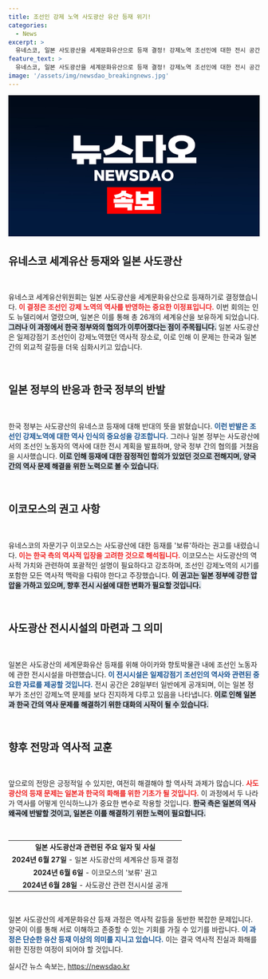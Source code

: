 ```yaml
---
title: 조선인 강제 노역 사도광산 유산 등재 위기!
categories:
  - News
excerpt: >
  유네스코, 일본 사도광산을 세계문화유산으로 등재 결정! 강제노역 조선인에 대한 전시 공간 마련…역사적 합의의 이면은? 클릭하여 자세한 내용을 확인하세요!
feature_text: >
  유네스코, 일본 사도광산을 세계문화유산으로 등재 결정! 강제노역 조선인에 대한 전시 공간 마련…역사적 합의의 이면은? 클릭하여 자세한 내용을 확인하세요!
image: '/assets/img/newsdao_breakingnews.jpg'
---
```


<p><img src="/assets/img/newsdao_breakingnews.jpg" alt="bookingtag 속보" /></p>

<h2 data-ke-size="size26">유네스코 세계유산 등재와 일본 사도광산</h2>

<p data-ke-size="size16">&nbsp;</p>

<p>유네스코 세계유산위원회는 일본 사도광산을 세계문화유산으로 등재하기로 결정했습니다. <b><span style="color: #ee2323;">이 결정은 조선인 강제 노역의 역사를 반영하는 중요한 이정표입니다.</span></b> 이번 회의는 인도 뉴델리에서 열렸으며, 일본은 이를 통해 총 26개의 세계유산을 보유하게 되었습니다. <b><span style="background-color: #21538527;">그러나 이 과정에서 한국 정부와의 협의가 이루어졌다는 점이 주목됩니다.</span></b> 일본 사도광산은 일제강점기 조선인이 강제노역했던 역사적 장소로, 이로 인해 이 문제는 한국과 일본 간의 외교적 갈등을 더욱 심화시키고 있습니다.</p>

<p data-ke-size="size16">&nbsp;</p>

<h2 data-ke-size="size26">일본 정부의 반응과 한국 정부의 반발</h2>

<p data-ke-size="size16">&nbsp;</p>

<p>한국 정부는 사도광산의 유네스코 등재에 대해 반대의 뜻을 밝혔습니다. <b><span style="color: #1a5490;">이런 반발은 조선인 강제노역에 대한 역사 인식의 중요성을 강조합니다.</span></b> 그러나 일본 정부는 사도광산에서의 조선인 노동자의 역사에 대한 전시 계획을 발표하며, 양국 정부 간의 협의를 거쳤음을 시사했습니다. <b><span style="background-color: #21538527;">이로 인해 등재에 대한 잠정적인 합의가 있었던 것으로 전해지며, 양국 간의 역사 문제 해결을 위한 노력으로 볼 수 있습니다.</span></b></p>

<p data-ke-size="size16">&nbsp;</p>

<h2 data-ke-size="size26">이코모스의 권고 사항</h2>

<p data-ke-size="size16">&nbsp;</p>

<p>유네스코의 자문기구 이코모스는 사도광산에 대한 등재를 '보류'하라는 권고를 내렸습니다. <b><span style="color: #ee2323;">이는 한국 측의 역사적 입장을 고려한 것으로 해석됩니다.</span></b> 이코모스는 사도광산의 역사적 가치와 관련하여 포괄적인 설명이 필요하다고 강조하며, 조선인 강제노역의 시기를 포함한 모든 역사적 맥락을 다뤄야 한다고 주장했습니다. <b><span style="background-color: #21538527;">이 권고는 일본 정부에 강한 압압을 가하고 있으며, 향후 전시 시설에 대한 변화가 필요할 것입니다.</span></b></p>

<p data-ke-size="size16">&nbsp;</p>

<h2 data-ke-size="size26">사도광산 전시시설의 마련과 그 의미</h2>

<p data-ke-size="size16">&nbsp;</p>

<p>일본은 사도광산의 세계문화유산 등재를 위해 아이카와 향토박물관 내에 조선인 노동자에 관한 전시시설을 마련했습니다. <b><span style="color: #1a5490;">이 전시시설은 일제강점기 조선인의 역사와 관련된 중요한 자료를 제공할 것입니다.</span></b> 전시 공간은 28일부터 일반에게 공개되며, 이는 일본 정부가 조선인 강제노역 문제를 보다 진지하게 다루고 있음을 나타냅니다. <b><span style="background-color: #21538527;">이로 인해 일본과 한국 간의 역사 문제를 해결하기 위한 대화의 시작이 될 수 있습니다.</span></b></p>

<p data-ke-size="size16">&nbsp;</p>

<h2 data-ke-size="size26">향후 전망과 역사적 교훈</h2>

<p data-ke-size="size16">&nbsp;</p>

<p>앞으로의 전망은 긍정적일 수 있지만, 여전히 해결해야 할 역사적 과제가 많습니다. <b><span style="color: #ee2323;">사도광산의 등재 문제는 일본과 한국의 화해를 위한 기초가 될 것입니다.</span></b> 이 과정에서 두 나라가 역사를 어떻게 인식하느냐가 중요한 변수로 작용할 것입니다. <b><span style="background-color: #21538527;">한국 측은 일본의 역사 왜곡에 반발할 것이고, 일본은 이를 해결하기 위한 노력이 필요합니다.</span></b></p>

<p data-ke-size="size16">&nbsp;</p>

<table>
    <tr>
        <td style="text-align: center; height: 17px;"><b>일본 사도광산과 관련된 주요 일자 및 사실</b></td>
    </tr>
    <tr>
        <td style="text-align: center; height: 17px;"><b>2024년 6월 27일</b> - 일본 사도광산의 세계유산 등재 결정</td>
    </tr>
    <tr>
        <td style="text-align: center; height: 17px;"><b>2024년 6월 6일</b> - 이코모스의 '보류' 권고</td>
    </tr>
    <tr>
        <td style="text-align: center; height: 17px;"><b>2024년 6월 28일</b> - 사도광산 관련 전시시설 공개</td>
    </tr>
</table>

<p data-ke-size="size16">&nbsp;</p>

<p>일본 사도광산의 세계문화유산 등재 과정은 역사적 갈등을 동반한 복잡한 문제입니다. 양국이 이를 통해 서로 이해하고 존중할 수 있는 기회를 가질 수 있기를 바랍니다. <b><span style="color: #1a5490;">이 과정은 단순한 유산 등재 이상의 의미를 지니고 있습니다.</span></b> 이는 결국 역사적 진실과 화해를 위한 진정한 여정이 되어야 할 것입니다.</p>
실시간 뉴스 속보는, <a href="https://newsdao.kr" rel="dofollow">https://newsdao.kr</a>


